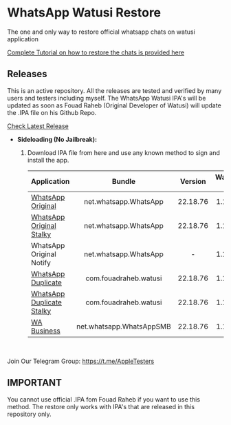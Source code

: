 [original]: https://github.com/iammanpreetsingh/WhatsApp-Watusi-Restore/releases/download/v22.18.76.1/WhatsApp.Original.Fixed.v22.18.76.-.@thisismanpreets.ipa
[original-stalky]: https://github.com/iammanpreetsingh/WhatsApp-Watusi-Restore/releases/download/v22.18.76.1/WhatsApp.Original.Stalky.Fixed.v22.18.76.-.@thisismanpreets.ipa
[original-notify]: #
[duplicate]: https://github.com/iammanpreetsingh/WhatsApp-Watusi-Restore/releases/download/v22.18.76.1/WhatsApp.Duplicate.Fixed.v22.18.76.-.@thisismanpreets.ipa
[duplicate-stalky]: https://github.com/iammanpreetsingh/WhatsApp-Watusi-Restore/releases/download/v22.18.76.1/WhatsApp.Duplicate.Stalky.Fixed.v22.18.76.-.@thisismanpreets.ipa
[business]: https://github.com/iammanpreetsingh/WhatsApp-Watusi-Restore/releases/download/v22.18.76.1/WhatsApp.Business.Fixed.v22.18.76.-.@thisismanpreets.ipa

# WhatsApp Watusi Restore

The one and only way to restore official whatsapp chats on watusi application

[Complete Tutorial on how to restore the chats is provided here](https://bit.ly/Watusi-Manpreet)


## Releases

This is an active repository. All the releases are tested and verified by many users and testers including myself. 
The WhatsApp Watusi IPA's will be updated as soon as Fouad Raheb (Original Developer of Watusi) will update the .IPA file on his Github Repo. 

[Check Latest Release](https://github.com/iammanpreetsingh/WhatsApp-Watusi-Restore/releases/latest)

* **Sideloading (No Jailbreak):** 

    1. Download IPA file from here and use any known method to sign and install the app.

        | Application | Bundle | Version | Watusi 3 | Stalky | OnlineNotify |
        | ------------------ |:---------:|:------:|:------:|:------:|:------:|
        | [WhatsApp Original][original] | net.whatsapp.WhatsApp | 22.18.76 | 1.1.36 | - | - |
        | [WhatsApp Original Stalky][original-stalky] | net.whatsapp.WhatsApp | 22.18.76 | 1.1.36 | 4.1.14 | - |
        | WhatsApp Original Notify | net.whatsapp.WhatsApp | - | 1.1.36 | 4.1.14 | 3.3.0 |
        | [WhatsApp Duplicate][duplicate] | com.fouadraheb.watusi | 22.18.76 | 1.1.36 | - | - |
        | [WhatsApp Duplicate Stalky][duplicate-stalky] | com.fouadraheb.watusi | 22.18.76 | 1.1.36 | 4.1.14 | - |
        | [WA Business][business] | net.whatsapp.WhatsAppSMB | 22.18.76 | 1.1.36 | - | - |
        

&nbsp;

Join Our Telegram Group: https://t.me/AppleTesters


## IMPORTANT

You cannot use official .IPA fom Fouad Raheb if you want to use this method. The restore only works with IPA's that are released in this repository only. 
